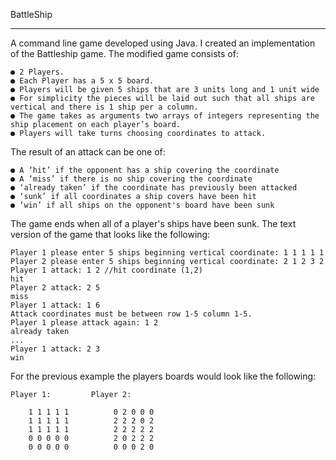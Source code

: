 BattleShip
__________

A command line game developed using Java.
I created an implementation of the Battleship game. The modified game consists of:

	● 2 Players.
	● Each Player has a 5 x 5 board.
	● Players will be given 5 ships that are 3 units long and 1 unit wide
	● For simplicity the pieces will be laid out such that all ships are vertical and there is 1 ship per a column.
	● The game takes as arguments two arrays of integers representing the ship placement on each player’s board.
	● Players will take turns choosing coordinates to attack.

The result of an attack can be one of:

	● A ‘hit’ if the opponent has a ship covering the coordinate
	● A ‘miss’ if there is no ship covering the coordinate
	● ‘already taken’ if the coordinate has previously been attacked
	● ‘sunk’ if all coordinates a ship covers have been hit
	● ‘win’ if all ships on the opponent's board have been sunk

The game ends when all of a player's ships have been sunk.
The text version of the game that looks like the following:

	Player 1 please enter 5 ships beginning vertical coordinate: 1 1 1 1 1
	Player 2 please enter 5 ships beginning vertical coordinate: 2 1 2 3 2
	Player 1 attack: 1 2 //hit coordinate (1,2)
	hit
	Player 2 attack: 2 5
	miss
	Player 1 attack: 1 6
	Attack coordinates must be between row 1-5 column 1-5.
	Player 1 please attack again: 1 2
	already taken
	...
	Player 1 attack: 2 3
	win

For the previous example the players boards would look like the following:

	Player 1:         Player 2:

		1 1 1 1 1          0 2 0 0 0     
		1 1 1 1 1          2 2 2 0 2
		1 1 1 1 1          2 2 2 2 2 
		0 0 0 0 0          2 0 2 2 2
 		0 0 0 0 0          0 0 0 2 0
